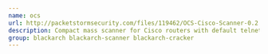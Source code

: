 ```yaml
---
name: ocs
url: http://packetstormsecurity.com/files/119462/OCS-Cisco-Scanner-0.2.html
description: Compact mass scanner for Cisco routers with default telnet/enable passwords.
group: blackarch blackarch-scanner blackarch-cracker
---
```

